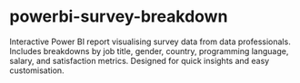 # powerbi-survey-breakdown
Interactive Power BI report visualising survey data from data professionals. Includes breakdowns by job title, gender, country, programming language, salary, and satisfaction metrics. Designed for quick insights and easy customisation.
